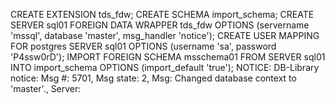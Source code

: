 CREATE EXTENSION tds_fdw;
CREATE SCHEMA import_schema;
CREATE SERVER sql01 FOREIGN DATA WRAPPER tds_fdw OPTIONS (servername 'mssql', database 'master', msg_handler 'notice');
CREATE USER MAPPING FOR postgres SERVER sql01 OPTIONS (username 'sa', password 'P4ssw0rD');
IMPORT FOREIGN SCHEMA msschema01 FROM SERVER sql01 INTO import_schema OPTIONS (import_default 'true');
NOTICE:  DB-Library notice: Msg #: 5701, Msg state: 2, Msg: Changed database context to 'master'., Server: 
